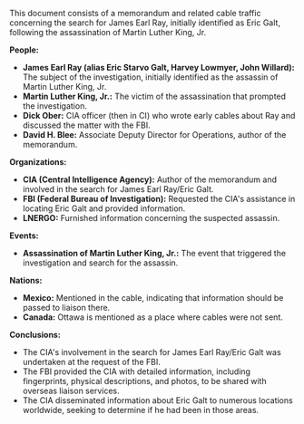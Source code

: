 This document consists of a memorandum and related cable traffic concerning the search for James Earl Ray, initially identified as Eric Galt, following the assassination of Martin Luther King, Jr.

**People:**

*   **James Earl Ray (alias Eric Starvo Galt, Harvey Lowmyer, John Willard):** The subject of the investigation, initially identified as the assassin of Martin Luther King, Jr.
*   **Martin Luther King, Jr.:** The victim of the assassination that prompted the investigation.
*   **Dick Ober:** CIA officer (then in CI) who wrote early cables about Ray and discussed the matter with the FBI.
*   **David H. Blee:** Associate Deputy Director for Operations, author of the memorandum.

**Organizations:**

*   **CIA (Central Intelligence Agency):** Author of the memorandum and involved in the search for James Earl Ray/Eric Galt.
*   **FBI (Federal Bureau of Investigation):** Requested the CIA's assistance in locating Eric Galt and provided information.
*   **LNERGO:** Furnished information concerning the suspected assassin.

**Events:**

*   **Assassination of Martin Luther King, Jr.:** The event that triggered the investigation and search for the assassin.

**Nations:**

*   **Mexico:** Mentioned in the cable, indicating that information should be passed to liaison there.
*   **Canada:** Ottawa is mentioned as a place where cables were not sent.

**Conclusions:**

*   The CIA's involvement in the search for James Earl Ray/Eric Galt was undertaken at the request of the FBI.
*   The FBI provided the CIA with detailed information, including fingerprints, physical descriptions, and photos, to be shared with overseas liaison services.
*   The CIA disseminated information about Eric Galt to numerous locations worldwide, seeking to determine if he had been in those areas.